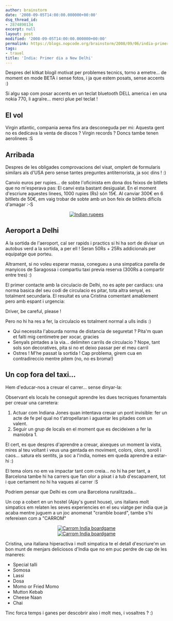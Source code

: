 ```yaml
---
author: brainstorm
date: '2008-09-05T14:00:00.000000+00:00'
dsq_thread_id:
- 2874890134
excerpt: null
layout: post
modified: '2008-09-05T14:00:00.000000+00:00'
permalink: https://blogs.nopcode.org/brainstorm/2008/09/06/india-primer-dia-a-new-delhi/
tags:
- travel
title: 'India: Primer dia a New Delhi'
---
```


Despres del kitkat blogil motivat per problemes tecnics, torno a emetre... de moment en mode BETA i sense fotos, i ja que estem posats, sense accents :) 

Si algu sap com posar accents en un teclat bluetooth DELL america i en una nokia 770, li agraïre... merci plue pel teclat !

## El vol

Virgin atlantic, compania aerea fins ara desconeguda per mi: Aquesta gent no es dedicava la venta de discos ? Virgin records ? Doncs tambe tenen aerolinees :S

<!--more-->

## Arribada

Despres de les obligades comprovacions del visat, omplert de formularis similars als d'USA pero sense tantes preguntes antiterrorista, ja soc dins ! :) 

Canvio euros per rupies... de sobte l'oficinista em dona dos feixos de bitllets que no m'esperava pas: El canvi esta bastant desigualat. En el moment d'escriure aquestes linees, 1000 rupies (Rs) són 15€. Al canviar 300€ en 6 bitllets de 50€, em vaig trobar de sobte amb un bon feix de bitllets difícils d'amagar :-S

<div class='flickr_photo'>
  <center>
    <a href="http://www.flickr.com/photos/rvalls/3897256637/" title="Indian rupees" target="_blank" class="flickr-image aligncenter"><img src="http://farm3.static.flickr.com/2534/3897256637_40b648d832_m.jpg" alt="Indian rupees" class="" /></a>
  </center>
</div>

<!--more-->

## Aeroport a Delhi

A la sortida de l'aeroport, cal ser rapids i practics si hi ha sort de divisar un autobus verd a la sortida, a per ell ! Seran 50Rs + 25Rs addicionals per equipatge que porteu.

Altrament, si no voleu esperar massa, conegueu a una simpatica parella de manyicos de Saragossa i compartiu taxi previa reserva (300Rs a compartir entre tres) :) 

El primer contacte amb la circulacio de Delhi, no es apte per cardiacs: una norma basica del seu codi de circulacio es pitar, tota altra senyal, es totalment secundaria. El resultat es una Cristina comentant amablement pero amb espant i urgencia:

<quote>Driver, be careful, please !</quote>

Pero no hi ha res a fer, la circulacio es totalment normal a ulls indis :) 

*   Qui necessita l'absurda norma de distancia de seguretat ? Pita'm quan et falti mig centimetre per xocar, gracies
*   Senyals pintades a la via... delimiten carrils de circulacio ? Nope, tant sols son decoratives, pita si no et deixo passar per el meu carril
*   Ostres ! M'he passat la sortida ! Cap problema, girem cua en contradireccio mentre pitem (no, no es broma!)

## Un cop fora del taxi...

Hem d'educar-nos a creuar el carrer... sense dinyar-la:

Observant els locals he conseguit aprendre les dues tecniques fonamentals per creuar una carretera:

1.  Actuar com Indiana Jones quan intentava creuar un pont invisible: fer un acte de fe pel qual no t'atropellaran i aguantar les pitades com un valent.
2.  Seguir un grup de locals en el moment que es decideixen a fer la maniobra 1.

El cert, es que despres d'aprendre a creuar, aixeques un moment la vista, mires al teu voltant i veus una gentada en moviment, colors, olors, soroll i caos... satura els sentits, ja soc a l'india, nomes em queda aprendre a estar-hi :) 

El tema olors no em va impactar tant com creia... no hi ha per tant, a Barcelona tambe hi ha carrers que fan olor a pixat i a tub d'escapament, tot i que certament no hi ha vaques al carrer :S 

Podriem pensar que Delhi es com una Barcelona ruralitzada...

Un cop a cobert en un hostel (Ajay's guest house), uns italians molt simpatics em relaten les seves experiencies en el seu viatge per india que ja acaba mentre juguem a un joc anomenat "cramble board", tambe s'hi refereixen com a "CARROM"

<div class='flickr_photo'>
  <center>
    <a href="http://www.flickr.com/photos/rvalls/2904400174/" title="Carrom India boardgame" target="_blank" class="flickr-image aligncenter"><img src="http://farm4.static.flickr.com/3295/2904400174_470692962f_m.jpg" alt="Carrom India boardgame" class="" /></a>
  </center>
</div>

<div class='flickr_photo'>
  <center>
    <a href="http://www.flickr.com/photos/rvalls/2903553439/" title="Carrom India boardgame" target="_blank" class="flickr-image aligncenter"><img src="http://farm4.static.flickr.com/3099/2903553439_c0d5d4e906_m.jpg" alt="Carrom India boardgame" class="" /></a>
  </center>
</div>

Cristina, una italiana hiperactiva i molt simpatica te el detall d'escriure'm un bon munt de menjars deliciosos d'India que no em puc perdre de cap de les maneres:

*   Special talli
*   Somosa
*   Lassi
*   Dosa
*   Momo or Fried Momo
*   Mutton Kebab
*   Cheese Naan
*   Chai

Tinc forca temps i ganes per descobrir aixo i molt mes, i vosaltres ? :)
